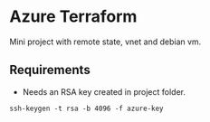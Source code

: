# Azure Terraform 

Mini project with remote state, vnet and debian vm.

## Requirements

- Needs an RSA key created in project folder.

```
ssh-keygen -t rsa -b 4096 -f azure-key
```